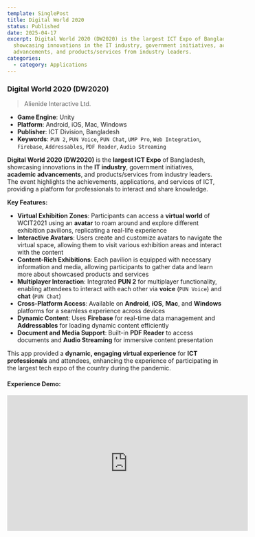 ```yaml
---
template: SinglePost
title: Digital World 2020
status: Published
date: 2025-04-17
excerpt: Digital World 2020 (DW2020) is the largest ICT Expo of Bangladesh,
  showcasing innovations in the IT industry, government initiatives, academic
  advancements, and products/services from industry leaders.
categories:
  - category: Applications
---
```

### Digital World 2020 (DW2020)  
>Alienide Interactive Ltd.

- **Game Engine**: Unity  
- **Platform**: Android, iOS, Mac, Windows  
- **Publisher**: ICT Division, Bangladesh
- **Keywords**: `PUN 2`, `PUN Voice`, `PUN Chat`, `UMP Pro`, `Web Integration`, `Firebase`, `Addressables`, `PDF Reader`, `Audio Streaming`  

**Digital World 2020 (DW2020)** is the **largest ICT Expo** of Bangladesh, showcasing innovations in the **IT industry**, government initiatives, **academic advancements**, and products/services from industry leaders. The event highlights the achievements, applications, and services of ICT, providing a platform for professionals to interact and share knowledge.

**Key Features:**
- **Virtual Exhibition Zones**: Participants can access a **virtual world** of WCIT2021 using an **avatar** to roam around and explore different exhibition pavilions, replicating a real-life experience  
- **Interactive Avatars**: Users create and customize avatars to navigate the virtual space, allowing them to visit various exhibition areas and interact with the content  
- **Content-Rich Exhibitions**: Each pavilion is equipped with necessary information and media, allowing participants to gather data and learn more about showcased products and services  
- **Multiplayer Interaction**: Integrated **PUN 2** for multiplayer functionality, enabling attendees to interact with each other via **voice** (`PUN Voice`) and **chat** (`PUN Chat`)  
- **Cross-Platform Access**: Available on **Android**, **iOS**, **Mac**, and **Windows** platforms for a seamless experience across devices  
- **Dynamic Content**: Uses **Firebase** for real-time data management and **Addressables** for loading dynamic content efficiently  
- **Document and Media Support**: Built-in **PDF Reader** to access documents and **Audio Streaming** for immersive content presentation  

This app provided a **dynamic, engaging virtual experience** for **ICT professionals** and attendees, enhancing the experience of participating in the largest tech expo of the country during the pandemic.

#### Experience Demo:
<iframe width="560" height="315" src="https://www.youtube.com/embed/v-jiqO4ntgQ" frameborder="0" allow="accelerometer; autoplay; encrypted-media; gyroscope; picture-in-picture" allowfullscreen></iframe>
